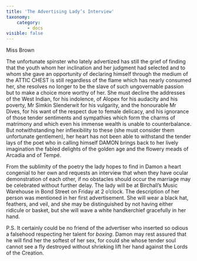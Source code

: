 ```yaml
---
title: 'The Advertising Lady’s Interview'
taxonomy:
    category:
        - docs
visible: false
---
```


<div class="author">Miss Brown</div>

The unfortunate spinster who lately advertized has still the grief of finding that the youth whom her inclination and her judgment had selected and to whom she gave an opportunity of declaring himself through the medium of the ATTIC CHEST is still regardless of the flame which has nearly consumed her, she resolves no longer to be the slave of such ungovernable passion but to make a choice more worthy of her. She must decline the addresses of the West Indian, for his indolence, of Alopex for his audacity and his poverty, Mr Simkin Slenderwit for his vulgarity, and the honourable Mr Dives, for his want of the respect due to female delicacy, and his ignorance of those tender sentiments and sympathies which form the charms of matrimony and which even his immense wealth is unable to counterbalance. But notwithstanding her inflexibility to these (she must consider them unfortunate gentlemen), her heart has not been able to withstand the tender lays of the poet who in calling himself DAMON brings back to her lively imagination the fabled delights of the golden age and the flowery meads of Arcadia and of Tempé.

From the sublimity of the poetry the lady hopes to find in Damon a heart congenial to her own and requests an interview that when they have ocular demonstration of each other, if no obstacles should occur the marriage may be celebrated without further delay. The lady will be at Birchall’s Music Warehouse in Bond Street on Friday at 2 o’clock. The description of her person was mentioned in her first advertisement. She will wear a black hat, feathers, and veil, and she may be distinguished by not having either ridicule or basket, but she will wave a white handkerchief gracefully in her hand.

P.S. It certainly could be no friend of the advertiser who inserted so odious a falsehood respecting her talent for *boxing*. Damon may rest assured that he will find her the softest of her sex, for could she whose tender soul cannot see a fly destroyed without shrieking lift her hand against the Lords of the Creation.
